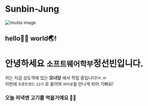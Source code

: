 # Sunbin-Jung
![musta image](lion.gif)
## hello🤚🏿 world🌏!
# 안녕하세요 `소프트웨어학부`정선빈입니다.
저는 지금 상도역에 있는 **모녀당** 에서 작업 중입니다!ㅠ.ㅠ <br>
이번에 `프론트엔드` `12기` 로 들어와 <code>여러분</code>을 만나게 되어 기뻐요!
### 오늘 저녁엔 고기를 먹을거예요 🍗💘
